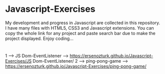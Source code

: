 # Javascript-Exercises
My development and progress in Javascript are collected in this repository.
I have many files with HTML5, CSS3 and Javascript extensions.
You can copy the whole link for any project and paste search bar due to make the project displayed.
Enjoy coding...
#

1 --> JS Dom-EventListener --> https://ersenozturk.github.io/Javascript-Exercises/JS Dom-EventListener/
2 --> ping-pong-game --> https://ersenozturk.github.io/Javascript-Exercises/ping-pong-game/
